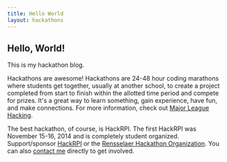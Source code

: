 ```yaml
---
title: Hello World
layout: hackathons
---
```


## Hello, World!

This is my hackathon blog.

Hackathons are awesome! Hackathons are 24-48 hour coding marathons where students get together, usually at another school, to create a project completed from start to finish within the allotted time period and compete for prizes. It's a great way to learn something, gain experience, have fun, and make connections. For more information, check out [Major League Hacking](http://mlh.io).

The best hackathon, of course, is HackRPI. The first HackRPI was November 15-16, 2014 and is completely student organized. Support/sponsor [HackRPI](http://hackrpi.com) or the [Rensselaer Hackathon Organization](/). You can also [contact me](/assets/resume.pdf) directly to get involved.
